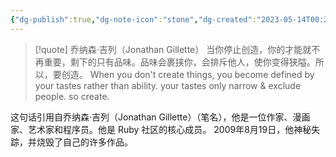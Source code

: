 ```yaml
---
{"dg-publish":true,"dg-note-icon":"stone","dg-created":"2023-05-14T00:25:00+08:00","dg-updated":"2023-05-14T00:25:00+08:00","tags":["create","tastes"],"dg-path":"阅读/创造.md","permalink":"/阅读/创造/","dgPassFrontmatter":true,"noteIcon":"stone","created":"2023-05-14T00:25:00+08:00","updated":"2023-05-14T00:25:00+08:00"}
---
```



> [!quote] 乔纳森·吉列（Jonathan Gillette）
> 当你停止创造，你的才能就不再重要，剩下的只有品味。品味会裹挟你，会排斥他人，使你变得狭隘。所以，要创造。
> When you don't create things, you become defined by your tastes rather than ability. your tastes only narrow & exclude people. so create.
> 

这句话引用自乔纳森·吉列（Jonathan Gillette）（笔名），他是一位作家、漫画家、艺术家和程序员。他是 Ruby 社区的核心成员。 2009年8月19日，他神秘失踪，并烧毁了自己的许多作品。

